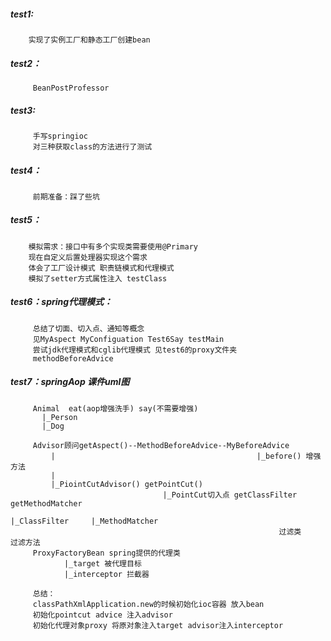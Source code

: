   ##### test1:
        实现了实例工厂和静态工厂创建bean
  ##### test2：
         BeanPostProfessor
  ##### test3: 
         手写springioc
         对三种获取class的方法进行了测试
  ##### test4：
         前期准备：踩了些坑
  ##### test5：
        模拟需求：接口中有多个实现类需要使用@Primary
        现在自定义后置处理器实现这个需求
        体会了工厂设计模式 职责链模式和代理模式
        模拟了setter方式属性注入 testClass        
  ##### test6：spring代理模式：
         总结了切面、切入点、通知等概念 
         见MyAspect MyConfiguation Test6Say testMain 
         尝试jdk代理模式和cglib代理模式 见test6的proxy文件夹
         methodBeforeAdvice 
  ##### test7：springAop 课件uml图
         Animal  eat(aop增强洗手) say(不需要增强)
           |_Person
           |_Dog 
         
         Advisor顾问getAspect()--MethodBeforeAdvice--MyBeforeAdvice
             |                                             |_before() 增强方法 
             | 
             |_PiointCutAdvisor() getPointCut()
                                      |_PointCut切入点 getClassFilter getMethodMatcher              
                                                              |_ClassFilter     |_MethodMatcher
                                                                过滤类              过滤方法
         ProxyFactoryBean spring提供的代理类
                |_target 被代理目标
                |_interceptor 拦截器

         总结：
         classPathXmlApplication.new的时候初始化ioc容器 放入bean
         初始化pointcut advice 注入advisor
         初始化代理对象proxy 将原对象注入target advisor注入interceptor
